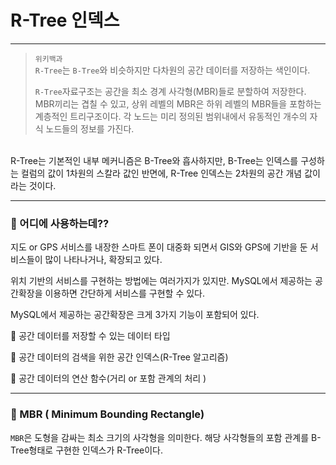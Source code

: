 
# R-Tree 인덱스

---

> `위키백과` <br>
> `R-Tree`는 `B-Tree`와 비슷하지만 다차원의 공간 데이터를 저장하는 색인이다.
> 
> `R-Tree`자료구조는 공간을 최소 경계 사각형(MBR)들로 분할하여 저장한다.
> MBR끼리는 겹칠 수 있고, 상위 레벨의 MBR은 하위 레벨의 MBR들을 포함하는 계층적인 트리구조이다.
> 각 노드는 미리 정의된 범위내에서 유동적인 개수의 자식 노드들의 정보를 가진다.

<br>
R-Tree는 기본적인 내부 메커니즘은 B-Tree와 흡사하지만, B-Tree는 인덱스를 구성하는 컬럼의 값이 1차원의 스칼라 값인 반면에, R-Tree 인덱스는 2차원의 공간 개념 값이라는 것이다.


---

### 📑 어디에 사용하는데??

지도 or GPS 서비스를 내장한 스마트 폰이 대중화 되면서 GIS와 GPS에 기반을 둔 서비스들이 많이 나타나거나, 확장되고 있다.

위치 기반의 서비스를 구현하는 방법에는 여러가지가 있지만. MySQL에서 제공하는 공간확장을 이용하면 간단하게 서비스를 구현할 수 있다.

MySQL에서 제공하는 공간확장은 크게 3가지 기능이 포함되어 있다.

🌟 공간 데이터를 저장할 수 있는 데이터 타입

🌟 공간 데이터의 검색을 위한 공간 인덱스(R-Tree 알고리즘)

🌟 공간 데이터의 연산 함수(거리 or 포함 관계의 처리 )



---

### 📑 MBR ( Minimum Bounding Rectangle)
`MBR`은 도형을 감싸는 최소 크기의 사각형을 의미한다. 해당 사각형들의 포함 관계를 
B-Tree형태로 구현한 인덱스가 R-Tree이다.


